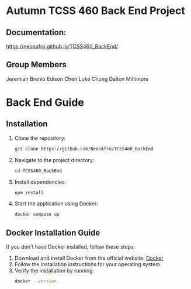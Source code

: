 # Autumn TCSS 460 Back End Project

## Documentation:

https://neonafro.github.io/TCSS460_BackEnd/

## Group Members

Jeremiah Brenio
Edison Chen
Luke Chung
Dalton Miltimore

# Back End Guide

## Installation

1. Clone the repository:
    ```sh
    git clone https://github.com/NeonAfro/TCSS460_BackEnd
    ```
2. Navigate to the project directory:
    ```sh
    cd TCSS460_BackEnd
    ```
3. Install dependencies:
    ```sh
    npm install
    ```
4. Start the application using Docker:
    ```sh
    docker compose up
    ```

## Docker Installation Guide

If you don't have Docker installed, follow these steps:

1. Download and install Docker from the official website: [Docker](https://www.docker.com/get-started)
2. Follow the installation instructions for your operating system.
3. Verify the installation by running:
    ```sh
    docker --version
    ```
